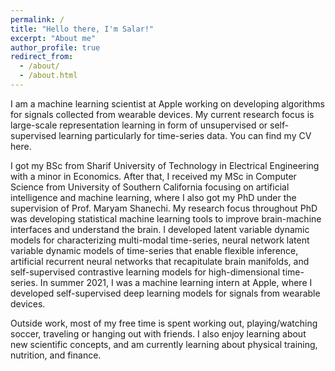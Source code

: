 ```yaml
---
permalink: /
title: "Hello there, I'm Salar!"
excerpt: "About me"
author_profile: true
redirect_from: 
  - /about/
  - /about.html
---
```


I am a machine learning scientist at Apple working on developing algorithms for signals collected from wearable devices. My current research focus is large-scale representation learning in form of unsupervised or self-supervised learning particularly for time-series data. You can find my CV here.

I got my BSc from Sharif University of Technology in Electrical Engineering with a minor in Economics. After that, I received my MSc in Computer Science from University of Southern California focusing on artificial intelligence and machine learning, where I also got my PhD under the supervision of Prof. Maryam Shanechi. My research focus throughout PhD was developing statistical machine learning tools to improve brain-machine interfaces and understand the brain. I developed latent variable dynamic models for characterizing multi-modal time-series, neural network latent variable dynamic models of time-series that enable flexible inference, artificial recurrent neural networks that recapitulate brain manifolds, and self-supervised contrastive learning models for high-dimensional time-series. In summer 2021, I was a machine learning intern at Apple, where I developed self-supervised deep learning models for signals from wearable devices.

Outside work, most of my free time is spent working out, playing/watching soccer, traveling or hanging out with friends. I also enjoy learning about new scientific concepts, and am currently learning about physical training, nutrition, and finance.
